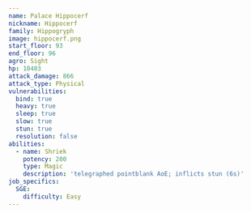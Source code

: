 ```yaml
---
name: Palace Hippocerf
nickname: Hippocerf
family: Hippogryph
image: hippocerf.png
start_floor: 93
end_floor: 96
agro: Sight
hp: 10403
attack_damage: 866
attack_type: Physical
vulnerabilities:
  bind: true
  heavy: true
  sleep: true
  slow: true
  stun: true
  resolution: false
abilities:
  - name: Shriek
    potency: 200
    type: Magic
    description: 'telegraphed pointblank AoE; inflicts stun (6s)'
job_specifics:
  SGE:
    difficulty: Easy
---
```

